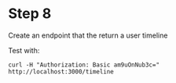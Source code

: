 # Step 8

Create an endpoint that the return a user timeline

Test with:

```
curl -H "Authorization: Basic am9uOnNub3c=" http://localhost:3000/timeline
```
